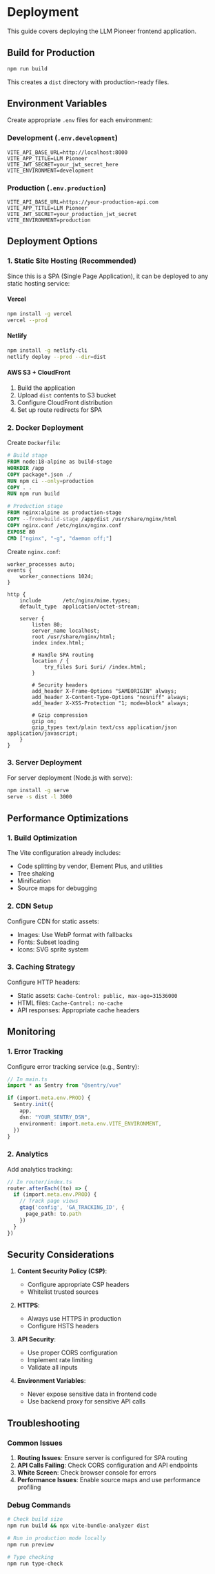 # Deployment

This guide covers deploying the LLM Pioneer frontend application.

## Build for Production

```bash
npm run build
```

This creates a `dist` directory with production-ready files.

## Environment Variables

Create appropriate `.env` files for each environment:

### Development (`.env.development`)
```
VITE_API_BASE_URL=http://localhost:8000
VITE_APP_TITLE=LLM Pioneer
VITE_JWT_SECRET=your_jwt_secret_here
VITE_ENVIRONMENT=development
```

### Production (`.env.production`)
```
VITE_API_BASE_URL=https://your-production-api.com
VITE_APP_TITLE=LLM Pioneer
VITE_JWT_SECRET=your_production_jwt_secret
VITE_ENVIRONMENT=production
```

## Deployment Options

### 1. Static Site Hosting (Recommended)

Since this is a SPA (Single Page Application), it can be deployed to any static hosting service:

#### Vercel
```bash
npm install -g vercel
vercel --prod
```

#### Netlify
```bash
npm install -g netlify-cli
netlify deploy --prod --dir=dist
```

#### AWS S3 + CloudFront
1. Build the application
2. Upload `dist` contents to S3 bucket
3. Configure CloudFront distribution
4. Set up route redirects for SPA

### 2. Docker Deployment

Create `Dockerfile`:

```dockerfile
# Build stage
FROM node:18-alpine as build-stage
WORKDIR /app
COPY package*.json ./
RUN npm ci --only=production
COPY . .
RUN npm run build

# Production stage
FROM nginx:alpine as production-stage
COPY --from=build-stage /app/dist /usr/share/nginx/html
COPY nginx.conf /etc/nginx/nginx.conf
EXPOSE 80
CMD ["nginx", "-g", "daemon off;"]
```

Create `nginx.conf`:

```nginx
worker_processes auto;
events {
    worker_connections 1024;
}

http {
    include       /etc/nginx/mime.types;
    default_type  application/octet-stream;
    
    server {
        listen 80;
        server_name localhost;
        root /usr/share/nginx/html;
        index index.html;
        
        # Handle SPA routing
        location / {
            try_files $uri $uri/ /index.html;
        }
        
        # Security headers
        add_header X-Frame-Options "SAMEORIGIN" always;
        add_header X-Content-Type-Options "nosniff" always;
        add_header X-XSS-Protection "1; mode=block" always;
        
        # Gzip compression
        gzip on;
        gzip_types text/plain text/css application/json application/javascript;
    }
}
```

### 3. Server Deployment

For server deployment (Node.js with serve):

```bash
npm install -g serve
serve -s dist -l 3000
```

## Performance Optimizations

### 1. Build Optimization

The Vite configuration already includes:
- Code splitting by vendor, Element Plus, and utilities
- Tree shaking
- Minification
- Source maps for debugging

### 2. CDN Setup

Configure CDN for static assets:
- Images: Use WebP format with fallbacks
- Fonts: Subset loading
- Icons: SVG sprite system

### 3. Caching Strategy

Configure HTTP headers:
- Static assets: `Cache-Control: public, max-age=31536000`
- HTML files: `Cache-Control: no-cache`
- API responses: Appropriate cache headers

## Monitoring

### 1. Error Tracking

Configure error tracking service (e.g., Sentry):

```typescript
// In main.ts
import * as Sentry from "@sentry/vue"

if (import.meta.env.PROD) {
  Sentry.init({
    app,
    dsn: "YOUR_SENTRY_DSN",
    environment: import.meta.env.VITE_ENVIRONMENT,
  })
}
```

### 2. Analytics

Add analytics tracking:

```typescript
// In router/index.ts
router.afterEach((to) => {
  if (import.meta.env.PROD) {
    // Track page views
    gtag('config', 'GA_TRACKING_ID', {
      page_path: to.path
    })
  }
})
```

## Security Considerations

1. **Content Security Policy (CSP)**:
   - Configure appropriate CSP headers
   - Whitelist trusted sources

2. **HTTPS**:
   - Always use HTTPS in production
   - Configure HSTS headers

3. **API Security**:
   - Use proper CORS configuration
   - Implement rate limiting
   - Validate all inputs

4. **Environment Variables**:
   - Never expose sensitive data in frontend code
   - Use backend proxy for sensitive API calls

## Troubleshooting

### Common Issues

1. **Routing Issues**: Ensure server is configured for SPA routing
2. **API Calls Failing**: Check CORS configuration and API endpoints
3. **White Screen**: Check browser console for errors
4. **Performance Issues**: Enable source maps and use performance profiling

### Debug Commands

```bash
# Check build size
npm run build && npx vite-bundle-analyzer dist

# Run in production mode locally
npm run preview

# Type checking
npm run type-check
```